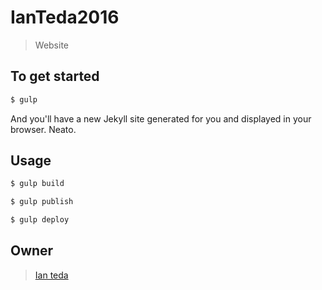 # IanTeda2016

> Website

## To get started

```sh
$ gulp
```

And you'll have a new Jekyll site generated for you and displayed in your
browser. Neato.

## Usage

```sh
$ gulp build
```

```sh
$ gulp publish
```

```sh
$ gulp deploy
```

## Owner

> [Ian teda](www.ianteda.com)
